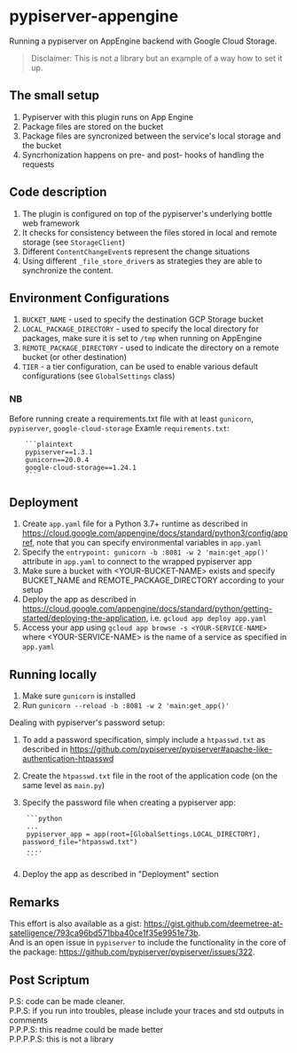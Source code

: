 # pypiserver-appengine

Running a pypiserver on AppEngine backend with Google Cloud Storage.

> Disclaimer: This is not a library but an example of a way how to set it up.

## The small setup

1. Pypiserver with this plugin runs on App Engine
2. Package files are stored on the bucket
3. Package files are syncronized between the service's local storage and the bucket
4. Syncrhonization happens on pre- and post- hooks of handling the requests

## Code description

1. The plugin is configured on top of the pypiserver's underlying bottle web framework
2. It checks for consistency between the files stored in local and remote storage (see `StorageClient`)
3. Different `ContentChangeEvent`s represent the change situations
4. Using different `_file_store_driver`s as strategies they are able to synchronize the content.

## Environment Configurations

1. `BUCKET_NAME` - used to specify the destination GCP Storage bucket
2. `LOCAL_PACKAGE_DIRECTORY` - used to specify the local directory for packages, 
      make sure it is set to `/tmp` when running on AppEngine
3. `REMOTE_PACKAGE_DIRECTORY` - used to indicate the directory on a remote bucket (or other destination)
4. `TIER` - a tier configuration, can be used to enable various default configurations (see `GlobalSettings` class)

### NB

Before running create a requirements.txt file with at least `gunicorn`, `pypiserver`, `google-cloud-storage`
Examle `requirements.txt`:

        ```plaintext
        pypiserver==1.3.1
        gunicorn==20.0.4
        google-cloud-storage==1.24.1
        ```

## Deployment

1. Create `app.yaml` file for a Python 3.7+ runtime as described in
      https://cloud.google.com/appengine/docs/standard/python3/config/appref, 
      note that you can specify environmental variables in `app.yaml` 
2. Specify the `entrypoint: gunicorn -b :8081 -w 2 'main:get_app()'` attribute in `app.yaml`
      to connect to the wrapped pypiserver app
3. Make sure a bucket with \<YOUR-BUCKET-NAME\> exists and specify BUCKET_NAME and REMOTE_PACKAGE_DIRECTORY
      according to your setup
4. Deploy the app as described in
      https://cloud.google.com/appengine/docs/standard/python/getting-started/deploying-the-application,
      i.e. `gcloud app deploy app.yaml`
5. Access your app using
      `gcloud app browse -s <YOUR-SERVICE-NAME>`
      where \<YOUR-SERVICE-NAME\> is the name of a service as specified in `app.yaml`

## Running locally

1. Make sure `gunicorn` is installed
2. Run `gunicorn --reload -b :8081 -w 2 'main:get_app()'`

Dealing with pypiserver's password setup:

1. To add a password specification, simply include a `htpasswd.txt` as described in
      https://github.com/pypiserver/pypiserver#apache-like-authentication-htpasswd
2. Create the `htpasswd.txt` file in the root of the application code (on the same level as `main.py`)
3. Specify the password file when creating a pypiserver app:

        ```python
        ...
        pypiserver_app = app(root=[GlobalSettings.LOCAL_DIRECTORY], password_file="htpasswd.txt")
        ....
        ```

4. Deploy the app as described in "Deployment" section

## Remarks

This effort is also available as a gist:
https://gist.github.com/deemetree-at-satelligence/793ca96bd571bba40ce1f35e9951e73b.  
And is an open issue in `pypiserver` to include the functionality in the core of the package:
https://github.com/pypiserver/pypiserver/issues/322.

## Post Scriptum

P.S: code can be made cleaner.  
P.P.S: if you run into troubles, please include your traces and std outputs in comments  
P.P.P.S: this readme could be made better  
P.P.P.P.S: this is not a library